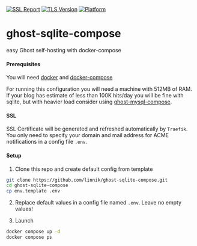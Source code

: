 [![SSL Report](https://img.shields.io/badge/SSL%20Report-A-brightgreen)](https://www.ssllabs.com/ssltest)
[![TLS Version](https://img.shields.io/badge/TLS-v1.3-blue)](#)
[![Platform](https://img.shields.io/badge/platform-linux%20|%20macos%20|%20windows-lightgrey)](#)

# ghost-sqlite-compose
easy Ghost self-hosting with docker-compose

#### Prerequisites

You will need [docker](https://docs.docker.com/engine/install/) and [docker-compose](https://docs.docker.com/compose/install/compose-plugin/)

For running this configuration you will need a machine with 512MB of RAM. If your blog has estimate of less than 100K hits/day you will be fine with sqlite, but with heavier load consider using [ghost-mysql-compose](https://github.com/linnik/ghost-mysql-compose).

#### SSL

SSL Certificate will be generated and refreshed automatically by `Traefik`. You only need to specify your domain and mail address for ACME notifications in a config file `.env`.

#### Setup

1. Clone this repo and create default config from template

```bash
git clone https://github.com/linnik/ghost-sqlite-compose.git
cd ghost-sqlite-compose
cp env.template .env
```

2. Replace default values in a config file named `.env`. Leave no empty values!

3. Launch

```bash
docker compose up -d
docker compose ps
```

